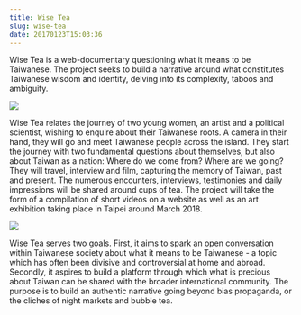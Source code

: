 ```yaml
---
title: Wise Tea
slug: wise-tea
date: 20170123T15:03:36
---
```


Wise Tea is a web-documentary questioning what it means to be Taiwanese. The project seeks to build a narrative around what constitutes Taiwanese wisdom and identity, delving into its complexity, taboos and ambiguity.

<img src="/wp-content/uploads/2017/01/Screen-Shot-2017-01-23-at-16.05.11.png">

Wise Tea relates the journey of two young women, an artist and a political scientist,  wishing to enquire about their Taiwanese roots. A camera in their hand, they will go and meet Taiwanese people across the island. They start the journey with two fundamental questions about themselves, but also about Taiwan as a nation: Where do we come from?  Where are we going? They will travel, interview and film, capturing the memory of Taiwan, past and present. The numerous encounters, interviews, testimonies and daily impressions will be shared around cups of tea. The project will take the form of  a compilation of short videos on a website as well as an art exhibition taking place in Taipei around March 2018. 

<img src="/wp-content/uploads/2017/01/6-2.jpg">


Wise Tea serves two goals. First, it aims to spark an open conversation within Taiwanese society about what it means to be Taiwanese - a topic which has often been divisive and controversial at home and abroad. Secondly, it aspires to build a platform through which what is precious about Taiwan can be shared with the broader international community. The purpose is to build an authentic narrative going beyond bias propaganda, or the cliches of night markets and bubble tea. 



